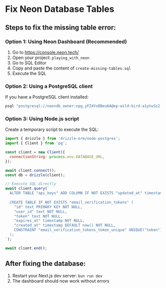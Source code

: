 # Fix Neon Database Tables

## Steps to fix the missing table error:

### Option 1: Using Neon Dashboard (Recommended)
1. Go to https://console.neon.tech/
2. Open your project: `playing_with_neon`
3. Go to SQL Editor
4. Copy and paste the content of `create-missing-tables.sql`
5. Execute the SQL

### Option 2: Using a PostgreSQL client
If you have a PostgreSQL client installed:
```bash
psql "postgresql://neondb_owner:npg_yFZ4YoDBeu6A@ep-wild-bird-a1ytw3z2-pooler.ap-southeast-1.aws.neon.tech/neondb?sslmode=require&channel_binding=require" -f create-missing-tables.sql
```

### Option 3: Using Node.js script
Create a temporary script to execute the SQL:

```javascript
import { drizzle } from 'drizzle-orm/node-postgres';
import { Client } from 'pg';

const client = new Client({
  connectionString: process.env.DATABASE_URL,
});

await client.connect();
const db = drizzle(client);

// Execute SQL directly
await client.query(`
  ALTER TABLE "api_keys" ADD COLUMN IF NOT EXISTS "updated_at" timestamp DEFAULT now() NOT NULL;
  
  CREATE TABLE IF NOT EXISTS "email_verification_tokens" (
    "id" text PRIMARY KEY NOT NULL,
    "user_id" text NOT NULL,
    "token" text NOT NULL,
    "expires_at" timestamp NOT NULL,
    "created_at" timestamp DEFAULT now() NOT NULL,
    CONSTRAINT "email_verification_tokens_token_unique" UNIQUE("token")
  );
`);

await client.end();
```

## After fixing the database:
1. Restart your Next.js dev server: `bun run dev`
2. The dashboard should now work without errors